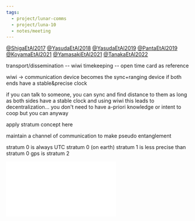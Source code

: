 ```yaml
---
tags:
  - project/lunar-comms
  - project/luna-10
  - notes/meeting
---
```

[@ShigaEtAl2017](@ShigaEtAl2017.md)
[@YasudaEtAl2018](@YasudaEtAl2018.md)
[@YasudaEtAl2019](@YasudaEtAl2019.md)
[@PantaEtAl2019](@PantaEtAl2019.md)
[@KoyamaEtAl2021](@KoyamaEtAl2021.md)
[@YamasakiEtAl2021](@YamasakiEtAl2021.md)
[@TanakaEtAl2022](@TanakaEtAl2022.md)

transport/dissemination -- wiwi
timekeeping -- open time card as reference

wiwi -> communication device becomes the sync+ranging device if both ends have a stable&precise clock

if you can talk to someone, you can sync and find distance to them as long as both sides have a stable clock and using wiwi
	this leads to decentralization... you don't need to have a-priori knowledge or intent to coop but you can anyway

apply stratum concept here

maintain a channel of communication to make pseudo entanglement

stratum 0 is always UTC stratum 0 (on earth)
stratum 1 is less precise than stratum 0
gps is stratum 2

![](MoonDAO/media-files/20221123_SpaceTimeSynchronization.pdf)
